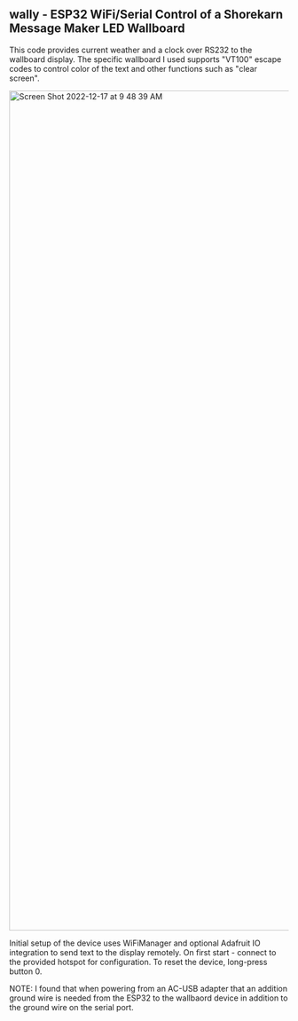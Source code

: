 ## wally - ESP32 WiFi/Serial Control of a Shorekarn Message Maker LED Wallboard

This code provides current weather and a clock over RS232 to the wallboard display.  The specific wallboard I used supports "VT100" escape codes to control color of the text and other functions such as "clear screen".


<img width="1515" alt="Screen Shot 2022-12-17 at 9 48 39 AM" src="https://user-images.githubusercontent.com/66791904/208247622-8f06dd40-4752-423a-a5da-bf6840bb193b.png">

Initial setup of the device uses WiFiManager and optional Adafruit IO integration to send text to the display remotely.  On first start - connect to the provided hotspot for configuration.  To reset the device, long-press button 0.

NOTE: I found that when powering from an AC-USB adapter that an addition ground wire is needed from the ESP32 to the wallbaord device in addition to the ground wire on the serial port.
